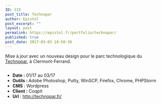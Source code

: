 ```yaml
---
ID: 215
post_title: Technopar
author: Epistol
post_excerpt: ""
layout: post
permalink: https://epistol.fr/portfolio/technopar/
published: true
post_date: 2017-03-03 18:58:36
---
```

<!-- wp:paragraph -->
<p>Mise à jour avec un nouveau design pour le parc technologique du <a href="http://technopar.fr/">Technopar</a>, à Clermont-Ferrand.</p>
<!-- /wp:paragraph -->

<!-- wp:image {"id":216} -->
<figure class="wp-block-image"><img src="https://epistol.fr/wp-content/uploads/2019/02/screencapture-technopar-fr-2019-02-12-19_00_01-1024x954.png" alt="" class="wp-image-216"/></figure>
<!-- /wp:image -->

<!-- wp:list -->
<ul><li><strong>Date :</strong> 01/17 au 03/17</li><li><strong>Outils : </strong>Adobe Photoshop,  Putty, WinSCP, Firefox, Chrome, PHPStorm</li><li><strong>CMS</strong> : Wordpress</li><li><strong>Client :</strong> Coqpit</li><li><strong>Url</strong> : <a href="http://technopar.fr/">http://technopar.fr/</a></li></ul>
<!-- /wp:list -->